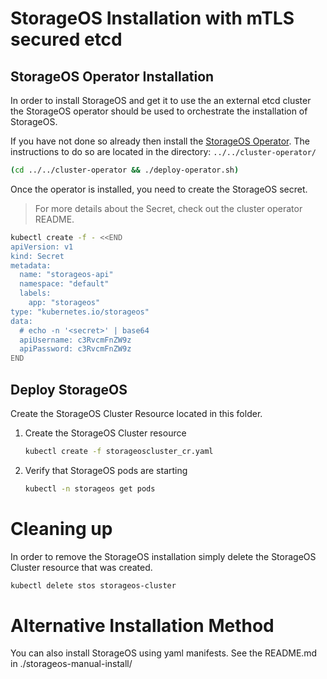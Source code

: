 # StorageOS Installation with mTLS secured etcd

## StorageOS Operator Installation

In order to install StorageOS and get it to use the an external etcd cluster
the StorageOS operator should be used to orchestrate the installation of
StorageOS.

If you have not done so already then install the [StorageOS
Operator](https://docs.storageos.com/docs/reference/cluster-operator/). The
instructions to do so are located in the directory: `../../cluster-operator/`

```bash
(cd ../../cluster-operator && ./deploy-operator.sh)
```

Once the operator is installed, you need to create the StorageOS secret.

> For more details about the Secret, check out the cluster operator README.
```bash
kubectl create -f - <<END
apiVersion: v1
kind: Secret
metadata:
  name: "storageos-api"
  namespace: "default"
  labels:
    app: "storageos"
type: "kubernetes.io/storageos"
data:
  # echo -n '<secret>' | base64
  apiUsername: c3RvcmFnZW9z
  apiPassword: c3RvcmFnZW9z
END
```

## Deploy StorageOS

Create the StorageOS Cluster Resource located in this folder.

1. Create the StorageOS Cluster resource
    ```bash
    kubectl create -f storageoscluster_cr.yaml
    ```
1. Verify that StorageOS pods are starting
    ```bash
   kubectl -n storageos get pods
    ```

# Cleaning up

In order to remove the StorageOS installation simply delete the StorageOS
Cluster resource that was created.

```bash
kubectl delete stos storageos-cluster
```

# Alternative Installation Method

You can also install StorageOS using yaml manifests. See the README.md in
./storageos-manual-install/
